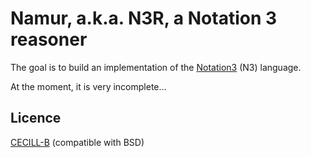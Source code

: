 Namur, a.k.a. N3R, a Notation 3 reasoner
========================================

The goal is to build  an implementation of the [Notation3] (N3) language.

At the moment, it is very incomplete...


## Licence

[CECILL-B] (compatible with BSD)


[Notation3]: https://w3c.github.io/N3/spec/
[CECILL-B]: https://cecill.info/licences/Licence_CeCILL-B_V1-en.html
